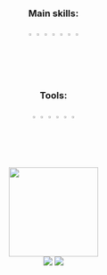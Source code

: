 <div align="center">

### Main skills:
<code><img width="2%" src="https://cdn.jsdelivr.net/gh/devicons/devicon/icons/html5/html5-original.svg"></code>
<code><img width="2%" src="https://cdn.jsdelivr.net/gh/devicons/devicon/icons/css3/css3-original.svg"></code>
<code><img width="2%" src="https://cdn.jsdelivr.net/gh/devicons/devicon/icons/javascript/javascript-original.svg"></code>
<code><img width="2%" src="https://cdn.jsdelivr.net/gh/devicons/devicon/icons/typescript/typescript-original.svg"></code>
<code><img width="2%" src="https://cdn.jsdelivr.net/gh/devicons/devicon/icons/nodejs/nodejs-original.svg"></code>
<code><img width="2%" src="https://cdn.jsdelivr.net/gh/devicons/devicon/icons/react/react-original.svg"></code>
<code><img width="2%" src="https://cdn.jsdelivr.net/gh/devicons/devicon/icons/python/python-original.svg"></code>
  
### Tools:
<code><img width="2%" src="https://cdn-icons-png.flaticon.com/512/733/733553.png"></code>
<code><img width="2%" src="https://cdn.jsdelivr.net/gh/devicons/devicon/icons/git/git-original.svg"></code>
<code><img width="2%" src="https://cdn.jsdelivr.net/gh/devicons/devicon/icons/vscode/vscode-original.svg"></code>
<code><img width="2%" src="https://cdn.jsdelivr.net/gh/devicons/devicon/icons/jest/jest-plain.svg"></code>
<code><img width="2%" src="https://cdn.jsdelivr.net/gh/devicons/devicon/icons/amazonwebservices/amazonwebservices-original.svg"></code>
<code><img width="2%" src="https://cdn.jsdelivr.net/gh/devicons/devicon/icons/firebase/firebase-plain.svg"></code>
</div>

<div align="center"> 
   <img src="https://user-images.githubusercontent.com/78935085/222150334-4885ece4-267b-40ca-8904-84839e61fa1b.png" width="160px" />
</div>


<div align="center"> 
<a href="https://instagram.com/jh.martins1" target="_blank"><img src="https://img.shields.io/badge/-Instagram-%23E4405F?style=for-the-badge&logo=instagram&logoColor=white" target="_blank"></a>
<a href="https://www.linkedin.com/in/jhmartins1/" target="_blank"><img src="https://img.shields.io/badge/LinkedIn-0077B5?style=for-the-badge&logo=linkedin&logoColor=white"></a>
</div>
